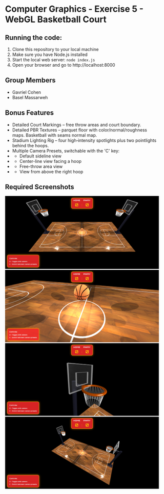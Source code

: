 # Computer Graphics - Exercise 5 - WebGL Basketball Court

## Running the code:
1. Clone this repository to your local machine
2. Make sure you have Node.js installed
3. Start the local web server: `node index.js`
4. Open your browser and go to http://localhost:8000

## Group Members
- Gavriel Cohen
- Basel Massarweh

## Bonus Features
- Detailed Court Markings – free throw areas and court boundary.
- Detailed PBR Textures – parquet floor with color/normal/roughness maps. Basketball with seams normal map.
- Stadium Lighting Rig – four high‑intensity spotlights plus two pointlights behind the hoops.
- Multiple Camera Presets, switchable with the 'C' key:
- - Default sideline view
- - Center-line view facing a hoop
- - Free-throw area view
- - View from above the right hoop

## Required Screenshots
![Overall View](/screenshots/overall_view.jpg)
![Centered Basketball](/screenshots/centered_ball.jpg)
![Close Up of Net](/screenshots/hoop_close_up.jpg)
![Camera Control](/screenshots/camera_controls.jpg)